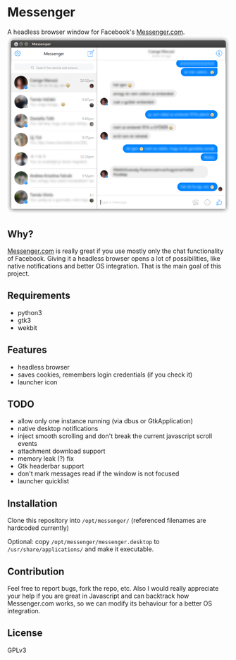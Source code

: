 # Messenger
A headless browser window for Facebook's [Messenger.com](https://messenger.com).
![Screenshot](screenshot.png)

## Why?
[Messenger.com](https://messenger.com) is really great if you use mostly only the chat functionality of Facebook. Giving it a headless browser opens a lot of possibilities, like native notifications and better OS integration. That is the main goal of this project.

## Requirements
* python3
* gtk3
* wekbit

## Features
* headless browser
* saves cookies, remembers login credentials (if you check it)
* launcher icon

## TODO
* allow only one instance running (via dbus or GtkApplication)
* native desktop notifications
* inject smooth scrolling and don't break the current javascript scroll events
* attachment download support
* memory leak (?) fix
* Gtk headerbar support
* don't mark messages read if the window is not focused
* launcher quicklist

## Installation
Clone this repository into `/opt/messenger/` (referenced filenames are hardcoded currently)

Optional: copy `/opt/messenger/messenger.desktop` to `/usr/share/applications/` and make it executable.

## Contribution
Feel free to report bugs, fork the repo, etc. Also I would really appreciate your help if you are great in Javascript and can backtrack how Messenger.com works, so we can modify its behaviour for a better OS integration.

## License
GPLv3
